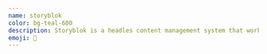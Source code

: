 ```yaml
---
name: storyblok
color: bg-teal-600
description: Storyblok is a headles content management system that works for developers and marketers.
emoji: 🧱
---
```

